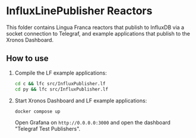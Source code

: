 # InfluxLinePublisher Reactors

This folder contains Lingua Franca reactors that publish to InfluxDB via a socket connection to Telegraf, and example applications that publish to the Xronos Dashboard.

## How to use

1. Compile the LF example applications:

    ```bash
    cd c && lfc src/InfluxPublisher.lf
    cd py && lfc src/InfluxPublisher.lf
    ```

1. Start Xronos Dashboard and LF example applications:

    ```bash
    docker compose up
    ```

    Open Grafana on `http://0.0.0.0:3000` and open the dashboard "Telegraf Test Publishers".
